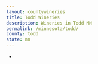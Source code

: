 ```yaml
---
layout: countywineries
title: Todd Wineries
description: Wineries in Todd MN
permalink: /minnesota/todd/
county: todd
state: mn
---
```

-
